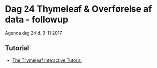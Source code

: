 # Dag 24 Thymeleaf & Overførelse af data - followup
Agenda dag 24 d. 9-11-2017


## Tutorial
* [The Thymeleaf Interactive Tutorial](http://itutorial.thymeleaf.org/)
